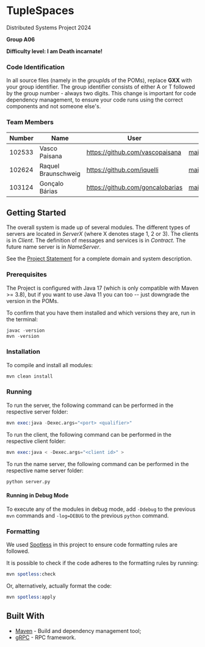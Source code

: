 # TupleSpaces

Distributed Systems Project 2024

**Group A06**

**Difficulty level: I am Death incarnate!**

### Code Identification

In all source files (namely in the *groupId*s of the POMs), replace __GXX__ with your group identifier. The group
identifier consists of either A or T followed by the group number - always two digits. This change is important for
code dependency management, to ensure your code runs using the correct components and not someone else's.

### Team Members

| Number | Name                | User                               | Email                                           |
|--------|---------------------|------------------------------------|-------------------------------------------------|
| 102533 | Vasco Paisana       | <https://github.com/vascopaisana>  | <mailto:vasco.paisana@tecnico.ulisboa.pt>       |
| 102624 | Raquel Braunschweig | <https://github.com/iquelli>       | <mailto:raquel.braunschweig@tecnico.ulisboa.pt> |
| 103124 | Gonçalo Bárias      | <https://github.com/goncalobarias> | <mailto:goncalo.barias@tecnico.ulisboa.pt>      |

## Getting Started

The overall system is made up of several modules. The different types of servers are located in _ServerX_ (where X denotes stage 1, 2 or 3).
The clients is in _Client_.
The definition of messages and services is in _Contract_. The future name server
is in _NameServer_.

See the [Project Statement](https://github.com/tecnico-distsys/TupleSpaces) for a complete domain and system description.

### Prerequisites

The Project is configured with Java 17 (which is only compatible with Maven >= 3.8), but if you want to use Java 11 you
can too -- just downgrade the version in the POMs.

To confirm that you have them installed and which versions they are, run in the terminal:

```s
javac -version
mvn -version
```

### Installation

To compile and install all modules:

```s
mvn clean install
```

### Running

To run the server, the following command can be performed in the respective server folder:

```s
mvn exec:java -Dexec.args="<port> <qualifier>"
```

To run the client, the following command can be performed in the respective client folder:

```s
mvn exec:java < -Dexec.args="<client id>" >
```

To run the name server, the following command can be performed in the respective name server folder:

```s
python server.py
```

#### Running in Debug Mode

To execute any of the modules in debug mode, add `-Ddebug` to the previous `mvn` commands
and `-log=DEBUG` to the previous `python` command.

### Formatting

We used [Spotless](https://github.com/diffplug/spotless) in this project to ensure code
formatting rules are followed.

It is possible to check if the code adheres to the formatting rules by running:

```s
mvn spotless:check
```

Or, alternatively, actually format the code:

```s
mvn spotless:apply
```

## Built With

* [Maven](https://maven.apache.org/) - Build and dependency management tool;
* [gRPC](https://grpc.io/) - RPC framework.

